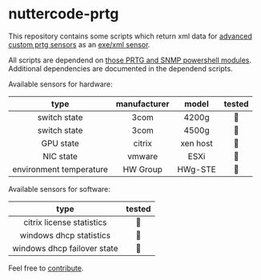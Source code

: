 # nuttercode-prtg

This repository contains some scripts which  return xml data for [advanced custom prtg sensors](https://www.paessler.com/manuals/prtg/exe_script_advanced_sensor) as an [exe/xml sensor](https://www.paessler.com/manuals/prtg/custom_sensors#exe_script).

All scripts are dependend on [those PRTG and SNMP powershell modules](https://github.com/johanneslatzel/powershellmodules). Additional dependencies are documented in the dependend scripts.

Available sensors for hardware:

| type | manufacturer | model | tested |
| :-: | :-: | :-: | :-: |
| switch state | 3com | 4200g | 🔴 |
| switch state | 3com | 4500g | 🔴 |
| GPU state | citrix | xen host | 🔴 |
| NIC state | vmware | ESXi | 🔴 |
| environment temperature | HW Group | HWg-STE | 🔴 |

Available sensors for software:

| type | tested |
| :-: | :-: |
| citrix license statistics | 🔴 |
| windows dhcp statistics | 🔴 |
| windows dhcp failover state | 🔴 |

Feel free to [contribute](https://github.com/johanneslatzel/nuttercode-prtg/blob/master/CONTRIBUTING.md).
